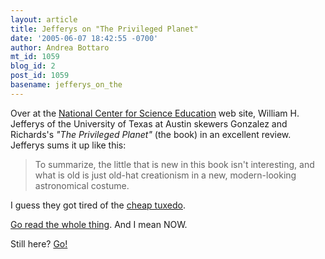 ```yaml
---
layout: article
title: Jefferys on "The Privileged Planet"
date: '2005-06-07 18:42:55 -0700'
author: Andrea Bottaro
mt_id: 1059
blog_id: 2
post_id: 1059
basename: jefferys_on_the
---
```

Over at the [National Center for Science Education](http://www.natcenscied.org/) web site, William H. Jefferys of the University of Texas at Austin skewers Gonzalez and Richards's _"The Privileged Planet"_ (the book) in an excellent review.  Jefferys sums it up like this:

> To summarize, the little that is new in this book isn't interesting, and what is old is just old-hat creationism in a new, modern-looking astronomical costume.

  I guess they got tired of the [cheap tuxedo](http://www.physicstoday.org/vol-55/iss-6/p48a.html).

[Go read the whole thing](http://www.ncseweb.org/resources/articles/784_review_of_emthe_privileged_p_6_7_2005.asp).  And I mean NOW.

Still here?
[Go!](http://www.ncseweb.org/resources/articles/784_review_of_emthe_privileged_p_6_7_2005.asp)
